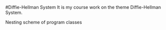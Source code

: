 #Diffie-Hellman System
It is my course work on the theme Diffie-Hellman System.

Nesting scheme of program classes

